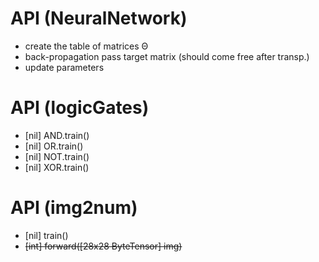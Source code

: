 # API (NeuralNetwork)
* create the table of matrices Θ
* back-propagation pass target matrix (should come free after transp.)
* update parameters

# API (logicGates)
* [nil] AND.train()
* [nil]  OR.train()
* [nil] NOT.train()
* [nil] XOR.train()

# API (img2num)
* [nil] train()
* ~~[int] forward([28x28 ByteTensor] img)~~
